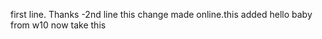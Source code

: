 first line. Thanks
    -2nd line 
    this change made online.this added
    hello baby from w10
now take this